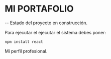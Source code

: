 <h1>MI PORTAFOLIO</h1>

-- Estado del proyecto en construcción.

Para ejecutar el ejecutar el sistema debes poner:

```npm install react```

Mi perfil profesional.
